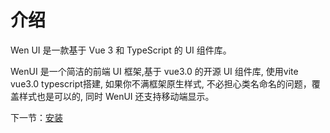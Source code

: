 # 介绍

Wen UI 是一款基于 Vue 3 和 TypeScript 的 UI 组件库。

WenUI 是一个简洁的前端 UI 框架,基于 vue3.0 的开源 UI 组件库, 使用vite vue3.0 typescript搭建, 如果你不满框架原生样式, 不必担心类名命名的问题，覆盖样式也是可以的, 同时 WenUI 还支持移动端显示。

下一节：[安装](#/doc/install)